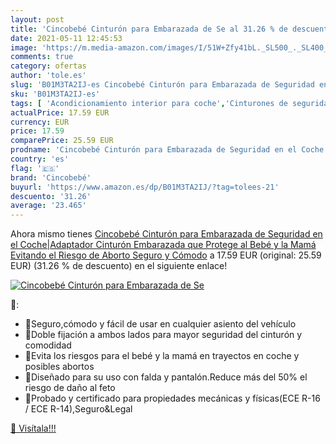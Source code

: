 ```yaml
---
layout: post
title: 'Cincobebé Cinturón para Embarazada de Se al 31.26 % de descuento'
date: 2021-05-11 12:45:53
image: 'https://m.media-amazon.com/images/I/51W+Zfy41bL._SL500_._SL400_.jpg'
comments: true
category: ofertas
author: 'tole.es'
slug: 'B01M3TA2IJ-es Cincobebé Cinturón para Embarazada de Seguridad en el...'
sku: 'B01M3TA2IJ-es'
tags: [ 'Acondicionamiento interior para coche','Cinturones de seguridad','Coche y moto','Piezas para coche','bebé','cincobebé','embarazada', ]
actualPrice: 17.59 EUR
currency: EUR
price: 17.59
comparePrice: 25.59 EUR
prodname: 'Cincobebé Cinturón para Embarazada de Seguridad en el Coche|Adaptador Cinturón Embarazada que Protege al Bebé y la Mamá Evitando el Riesgo de Aborto Seguro y Cómodo'
country: 'es'
flag: '🇪🇸'
brand: 'Cincobebé'
buyurl: 'https://www.amazon.es/dp/B01M3TA2IJ/?tag=tolees-21'
descuento: '31.26'
average: '23.465'
---
```


Ahora mismo tienes [Cincobebé Cinturón para Embarazada de Seguridad en el Coche|Adaptador Cinturón Embarazada que Protege al Bebé y la Mamá Evitando el Riesgo de Aborto Seguro y Cómodo](https://www.amazon.es/dp/B01M3TA2IJ/?tag=tolees-21) a 17.59 EUR (original: 25.59 EUR) (31.26 %  de descuento) en el siguiente enlace!

[![Cincobebé Cinturón para Embarazada de Se](https://m.media-amazon.com/images/I/51W+Zfy41bL._SL500_._SL400_.jpg)](https://www.amazon.es/dp/B01M3TA2IJ/?tag=tolees-21)

🔎:

- 🚗Seguro,cómodo y fácil de usar en cualquier asiento del vehículo
- 🚗Doble fijación a ambos lados para mayor seguridad del cinturón y comodidad
- 🚗Evita los riesgos para el bebé y la mamá en trayectos en coche y posibles abortos
- 🚗Diseñado para su uso con falda y pantalón.Reduce más del 50% el riesgo de daño al feto
- 🚗Probado y certificado para propiedades mecánicas y físicas(ECE R-16 / ECE R-14),Seguro&Legal

[🛒 Visítala!!!](https://www.amazon.es/dp/B01M3TA2IJ/?tag=tolees-21)
